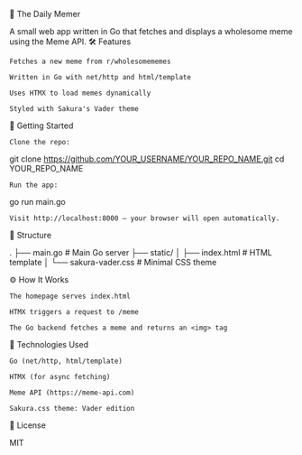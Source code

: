 📰 The Daily Memer

A small web app written in Go that fetches and displays a wholesome meme using the Meme API.
🛠 Features

    Fetches a new meme from r/wholesomememes

    Written in Go with net/http and html/template

    Uses HTMX to load memes dynamically

    Styled with Sakura's Vader theme

🚀 Getting Started

    Clone the repo:

git clone https://github.com/YOUR_USERNAME/YOUR_REPO_NAME.git
cd YOUR_REPO_NAME

    Run the app:

go run main.go

    Visit http://localhost:8000 — your browser will open automatically.

📁 Structure

.
├── main.go              # Main Go server
├── static/
│   ├── index.html       # HTML template
│   └── sakura-vader.css # Minimal CSS theme

⚙️ How It Works

    The homepage serves index.html

    HTMX triggers a request to /meme

    The Go backend fetches a meme and returns an <img> tag

🧱 Technologies Used

    Go (net/http, html/template)

    HTMX (for async fetching)

    Meme API (https://meme-api.com)

    Sakura.css theme: Vader edition

📜 License

MIT
